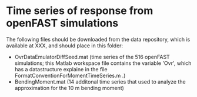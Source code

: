 # Time series of response from openFAST simulations

The following files should be downloaded from the data repository, which is available at XXX, and should place in this folder:
 * OvrDataEmulatorDiffSeed.mat (time series of the 516 openFAST simulations; this Matlab workspace file contains the variable 'Ovr', which has a datastructure 
explaine in the file FormatConventionForMomentTimeSeries.m .)
 * BendingMoment.mat (14 additonal time series that used to analyze the approximation for the 10 m bending moment)
